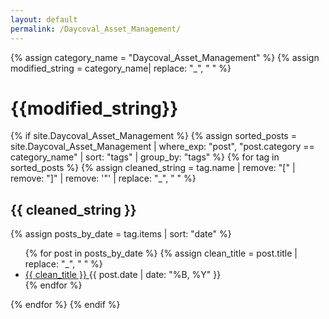 ```yaml
---
layout: default
permalink: /Daycoval_Asset_Management/
---
```


{% assign category_name = "Daycoval_Asset_Management" %}
{% assign modified_string = category_name| replace: "_", " " %}
<h1>{{modified_string}}</h1>
{% if site.Daycoval_Asset_Management %}
{% assign sorted_posts = site.Daycoval_Asset_Management | where_exp: "post", "post.category == category_name" | sort: "tags" | group_by: "tags" %}
{% for tag in sorted_posts %}
{% assign cleaned_string = tag.name | remove: "[" | remove: "]" | remove: '"' | replace: "_", " " %}
<h2>{{ cleaned_string }}</h2>
{% assign posts_by_date = tag.items | sort: "date" %}
<ul>
{% for post in posts_by_date %}
{% assign clean_title = post.title | replace: "_", " " %}
<li><a href="{{ post.url | relative_url }}">{{ clean_title }} </a><span>{{ post.date | date: "%B, %Y" }}</span></li>
{% endfor %}
</ul>
{% endfor %}
{% endif %}
